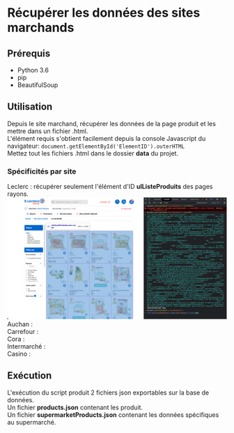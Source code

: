 # Récupérer les données des sites marchands

## Prérequis

- Python 3.6
- pip
- BeautifulSoup

## Utilisation

Depuis le site marchand, récupérer les données de la page produit et les mettre dans un fichier .html.
<br>L'élément requis s'obtient facilement depuis la console Javascript du navigateur:
<code>document.getElementById('ElementID').outerHTML</code>
<br>Mettez tout les fichiers .html dans le dossier <b>data</b> du projet.

### Spécificités par site

Leclerc : récupérer seulement l'élément d'ID <b>ulListeProduits</b> des pages rayons.
<br>
![Leclerc Selection](img/leclerc.png)
<br>
Auchan :
<br>
Carrefour :
<br>
Cora : 
<br>
Intermarché :
<br>
Casino :

## Exécution

L'exécution du script produit 2 fichiers json exportables sur la base de données.
<br>Un fichier <b>products.json</b> contenant les produit.
<br>Un fichier <b>supermarketProducts.json</b> contenant les données spécifiques au supermarché.
